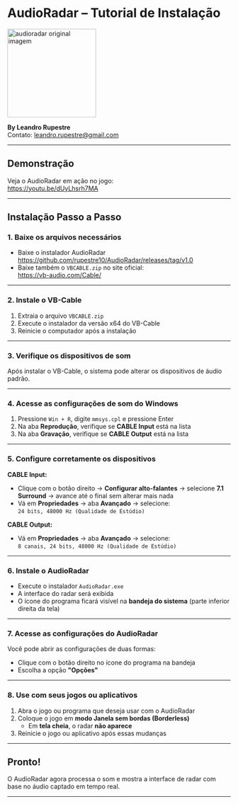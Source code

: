 # AudioRadar – Tutorial de Instalação
<img width="200" height="200" alt="audioradar original imagem" src="https://github.com/user-attachments/assets/347c7e45-f878-4b54-8b87-bdf4a94c2d34" />


**By Leandro Rupestre**  
Contato: leandro.rupestre@gmail.com

---

## Demonstração

Veja o AudioRadar em ação no jogo:  
https://youtu.be/dUyLhsrh7MA

---

## Instalação Passo a Passo

### 1. Baixe os arquivos necessários

- Baixe o instalador AudioRadar https://github.com/rupestre10/AudioRadar/releases/tag/v1.0
- Baixe também o `VBCABLE.zip` no site oficial:  
  https://vb-audio.com/Cable/

---

### 2. Instale o VB-Cable

1. Extraia o arquivo `VBCABLE.zip`
2. Execute o instalador da versão x64 do VB-Cable
3. Reinicie o computador após a instalação

---

### 3. Verifique os dispositivos de som

Após instalar o VB-Cable, o sistema pode alterar os dispositivos de áudio padrão.

---

### 4. Acesse as configurações de som do Windows

1. Pressione `Win + R`, digite `mmsys.cpl` e pressione Enter  
2. Na aba **Reprodução**, verifique se **CABLE Input** está na lista  
3. Na aba **Gravação**, verifique se **CABLE Output** está na lista

---

### 5. Configure corretamente os dispositivos

**CABLE Input:**

- Clique com o botão direito → **Configurar alto-falantes** → selecione **7.1 Surround** → avance até o final sem alterar mais nada
- Vá em **Propriedades** → aba **Avançado** → selecione:  
  `24 bits, 48000 Hz (Qualidade de Estúdio)`

**CABLE Output:**

- Vá em **Propriedades** → aba **Avançado** → selecione:  
  `8 canais, 24 bits, 48000 Hz (Qualidade de Estúdio)`

---

### 6. Instale o AudioRadar

- Execute o instalador `AudioRadar.exe`
- A interface do radar será exibida
- O ícone do programa ficará visível na **bandeja do sistema** (parte inferior direita da tela)

---

### 7. Acesse as configurações do AudioRadar

Você pode abrir as configurações de duas formas:

- Clique com o botão direito no ícone do programa na bandeja
- Escolha a opção **"Opções"**

---

### 8. Use com seus jogos ou aplicativos

1. Abra o jogo ou programa que deseja usar com o AudioRadar  
2. Coloque o jogo em **modo Janela sem bordas (Borderless)**  
   - Em **tela cheia**, o radar **não aparece**  
3. Reinicie o jogo ou aplicativo após essas mudanças

---

## Pronto!

O AudioRadar agora processa o som e mostra a interface de radar com base no áudio captado em tempo real.

---
